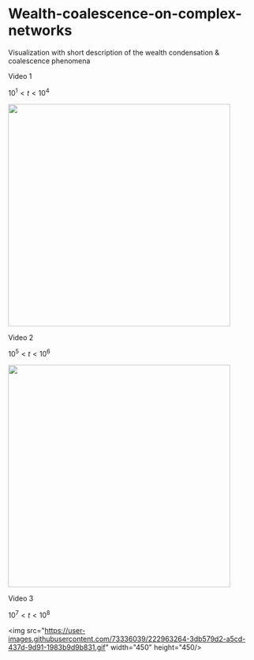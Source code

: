 # Wealth-coalescence-on-complex-networks
Visualization with short description of the wealth condensation &amp; coalescence phenomena 

Video 1 

$10^1 < t < 10^4$

<img src="https://user-images.githubusercontent.com/73336039/222963178-85ea4748-3335-48d8-8579-12c137d6b9c0.gif" width="450" height="450"/>

Video 2

$10^5 < t < 10^6$

<img src="https://user-images.githubusercontent.com/73336039/222962562-1164a0e6-eba4-4e5f-8193-17effa319cd3.gif" width="450" height="450"/>


Video 3

$10^7 < t < 10^8$

<img src="https://user-images.githubusercontent.com/73336039/222963264-3db579d2-a5cd-437d-9d91-1983b9d9b831.gif" width="450" height="450/>
